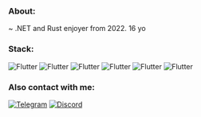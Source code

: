  ### About:
~ .NET and Rust enjoyer from 2022. 16 yo

### Stack:
![Flutter](https://img.shields.io/badge/.NET-5C2D91?style=for-the-badge&logo=.net&logoColor=white)
![Flutter](https://img.shields.io/badge/C%23-7109AA?style=for-the-badge&logo=c-sharp&logoColor=white)
![Flutter](https://img.shields.io/badge/Rider-000000?style=for-the-badge&logo=Rider&logoColor=white)
![Flutter](https://img.shields.io/badge/GitHub-020202?style=for-the-badge&logo=github&logoColor=white)
![Flutter](https://img.shields.io/badge/Rust-000000?style=for-the-badge&logo=rust&logoColor=white)
![Flutter](https://img.shields.io/badge/CLion-000000?style=for-the-badge&logo=clion&logoColor=white)

 ### Also contact with me:

 [![Telegram](https://img.shields.io/badge/-Telegram-4671D5?style=for-the-badge&logo=telegram&logoColor=white)](https://t.me/)
 [![Discord](https://img.shields.io/badge/-Discord-8070D8?style=for-the-badge&logo=discord&logoColor=white)](https://discordapp.com/users/717049978396082177/)


